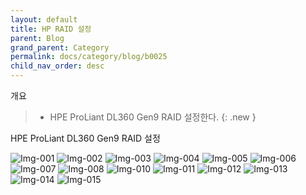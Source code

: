 ```yaml
---
layout: default
title: HP RAID 설정
parent: Blog
grand_parent: Category
permalink: docs/category/blog/b0025
child_nav_order: desc
---
```


개요

> - HPE ProLiant DL360 Gen9 RAID 설정한다.
{: .new }

HPE ProLiant DL360 Gen9 RAID 설정

![Img-001](https://user-images.githubusercontent.com/36792594/182742620-18ed4d0e-5be6-43ba-a3ac-954fb751b4b8.png)
![Img-002](https://user-images.githubusercontent.com/36792594/182742621-b061a101-b941-4abd-b8c1-3d383759765e.png)
![Img-003](https://user-images.githubusercontent.com/36792594/182742590-5b97b355-1f6e-48e0-9951-b5ea0e06148d.png)
![Img-004](https://user-images.githubusercontent.com/36792594/182742594-96740cab-72e6-4c30-b5c1-0daddc16e4eb.png)
![Img-005](https://user-images.githubusercontent.com/36792594/182742598-699ac00d-fd6c-469f-a71f-c764c793944d.png)
![Img-006](https://user-images.githubusercontent.com/36792594/182742599-65fa5111-e0b3-46f4-abe1-2898d675da53.png)
![Img-007](https://user-images.githubusercontent.com/36792594/182742603-9edaded7-84e5-4de8-a73a-e37818812fa7.png)
![Img-008](https://user-images.githubusercontent.com/36792594/182742605-c70e3a4d-733d-4161-ab0a-ed615ed74429.png)
![Img-010](https://user-images.githubusercontent.com/36792594/182742609-8c896c49-4a00-4b96-975f-8d7dc463898a.png)
![Img-011](https://user-images.githubusercontent.com/36792594/182742612-0e418381-eacc-4326-8e48-30a9bd669374.png)
![Img-012](https://user-images.githubusercontent.com/36792594/182742613-4a20ff60-927c-4657-a125-5cfef554eea8.png)
![Img-013](https://user-images.githubusercontent.com/36792594/182743048-7fc91896-3cd7-48f6-a78a-14b67a03bf95.png)
![Img-014](https://user-images.githubusercontent.com/36792594/182742616-c6d9a49a-c212-49cc-ac59-e7a1c4195eb8.png)
![Img-015](https://user-images.githubusercontent.com/36792594/182742619-b0cdded9-4f96-4658-9b6b-885c65302655.png)

